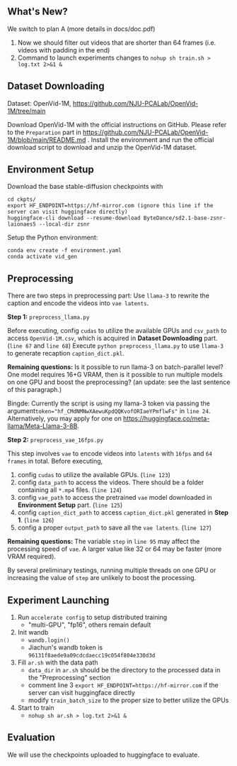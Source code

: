 ## What's New?
We switch to plan A (more details in docs/doc.pdf)
1. Now we should filter out videos that are shorter than 64 frames (i.e. videos with padding in the end)
2. Command to launch experiments changes to ```nohup sh train.sh > log.txt 2>&1 &```

## Dataset Downloading
Dataset: OpenVid-1M, https://github.com/NJU-PCALab/OpenVid-1M/tree/main

Download OpenVid-1M with the official instructions on GitHub. Please refer to the ```Preparation``` part in https://github.com/NJU-PCALab/OpenVid-1M/blob/main/README.md . Install the environment and run the official download script to download and unzip the OpenVid-1M dataset.


## Environment Setup
Download the base stable-diffusion checkpoints with
```
cd ckpts/
export HF_ENDPOINT=https://hf-mirror.com (ignore this line if the server can visit huggingface directly) 
huggingface-cli download --resume-download ByteDance/sd2.1-base-zsnr-laionaes5 --local-dir zsnr
```
Setup the Python environment:
```
conda env create -f environment.yaml
conda activate vid_gen
```

## Preprocessing
There are two steps in preprocessing part: Use ```llama-3``` to rewrite the caption and encode the videos into ```vae latents```.

**Step 1:** ```preprocess_llama.py```

Before executing, config ```cudas``` to utilize the available GPUs and ```csv_path``` to access ```OpenVid-1M.csv```, which is acquired in **Dataset Downloading** part. (```line 67``` and ```line 68```)
Execute ```python preprocess_llama.py``` to use ```llama-3``` to generate recaption ```caption_dict.pkl```. 

**Remaining questions:** Is it possible to run llama-3 on batch-parallel level? One model requires 16+G VRAM, then is it possible to run multiple models on one GPU and boost the preprocessing? (an update: see the last sentence of this paragraph.)

Bingde: Currently the script is using my llama-3 token via passing the argument```token="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"``` in ```line 24```. Alternatively, you may apply for one on https://huggingface.co/meta-llama/Meta-Llama-3-8B.

**Step 2:** ```preprocess_vae_16fps.py```

This step involves ```vae``` to encode videos into ```latents``` with ```16fps``` and ```64 frames``` in total. Before executing, 
1. config ```cudas``` to utilize the available GPUs. (```line 123```)
2. config ```data_path``` to access the videos. There should be a folder containing all ```*.mp4``` files. (```line 124```)
3. config ```vae_path``` to access the pretrained ```vae``` model downloaded in **Environment Setup** part. (```line 125```)
4. config ```caption_dict_path``` to access ```caption_dict.pkl``` generated in **Step 1**. (```line 126```)
5. config a proper ```output_path``` to save all the ```vae latents```. (```line 127```)

**Remaining questions:** The variable ```step``` in ```line 95``` may affect the processing speed of ```vae```. A larger value like 32 or 64 may be faster (more VRAM required). 

By several preliminary testings, running multiple threads on one GPU or increasing the value of ```step``` are unlikely to boost the processing.


## Experiment Launching
1. Run ```accelerate config``` to setup distributed training
    - "multi-GPU", "fp16", others remain default
2. Init wandb
    - ```wandb.login()```
    - Jiachun's wandb token is ```96131f8aede9a09cdcdaecc19c054f804e330d3d```
3. Fill ```ar.sh``` with the data path
    - ```data_dir``` in ```ar.sh``` should be the directory to the processed data in the "Preprocessing" section
    - comment line 3 ```export HF_ENDPOINT=https://hf-mirror.com``` if the server can visit huggingface directly
    - modify ```train_batch_size``` to the proper size to better utilize the GPUs
4. Start to train
    - ```nohup sh ar.sh > log.txt 2>&1 &```

## Evaluation
We will use the checkpoints uploaded to huggingface to evaluate.